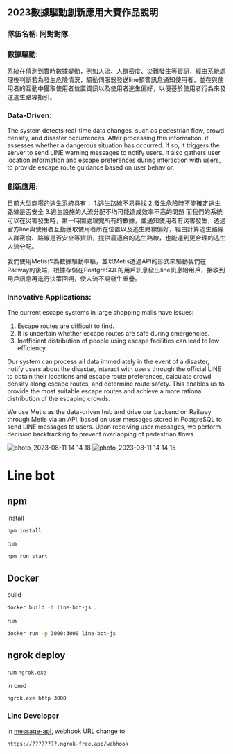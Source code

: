## 2023數據驅動創新應用大賽作品說明
### 隊伍名稱: 阿對對隊

### 數據驅動:	

系統在偵測到實時數據變動，例如人流、人群密度、災難發生等資訊，經由系統處理後判斷若為發生危險情況，驅動伺服器發送line預警訊息通知使用者，並在與使用者的互動中獲取使用者位置資訊以及使用者逃生偏好，以便基於使用者行為來發送逃生路線指引。


### Data-Driven:
The system detects real-time data changes, such as pedestrian flow, crowd density, and disaster occurrences. After processing this information, it assesses whether a dangerous situation has occurred. If so, it triggers the server to send LINE warning messages to notify users. It also gathers user location information and escape preferences during interaction with users, to provide escape route guidance based on user behavior.

### 創新應用:	

目前大型商場的逃生系統具有：
1.逃生路線不易尋找
2.發生危險時不能確定逃生路線是否安全
3.逃生設施的人流分配不均可能造成效率不高的問題
而我們的系統可以在災害發生時，第一時間處理完所有的數據，並通知使用者有災害發生，透過官方line與使用者互動獲取使用者所在位置以及逃生路線偏好，經由計算逃生路線人群密度、路線是否安全等資訊，提供最適合的逃生路線，也能達到更合理的逃生人流分配。

我們使用Metis作為數據驅動中樞，並以Metis透過API的形式來驅動我們在Railway的後端，根據存儲在PostgreSQL的用戶訊息發出line訊息給用戶，接收到用戶訊息再進行決策回朔，使人流不易發生重疊。

### Innovative Applications:
The current escape systems in large shopping malls have issues: 
1. Escape routes are difficult to find.
2. It is uncertain whether escape routes are safe during emergencies.
3. Inefficient distribution of people using escape facilities can lead to low efficiency.

Our system can process all data immediately in the event of a disaster, notify users about the disaster, interact with users through the official LINE to obtain their locations and escape route preferences, calculate crowd density along escape routes, and determine route safety. This enables us to provide the most suitable escape routes and achieve a more rational distribution of the escaping crowds.

We use Metis as the data-driven hub and drive our backend on Railway through Metis via an API, based on user messages stored in PostgreSQL to send LINE messages to users. Upon receiving user messages, we perform decision backtracking to prevent overlapping of pedestrian flows.

![photo_2023-08-11 14 14 18](https://github.com/ryankert01/flow-control-line-bot/assets/91534261/66a46d93-5877-463c-8463-a52fb6f5719b)
![photo_2023-08-11 14 14 15](https://github.com/ryankert01/flow-control-line-bot/assets/91534261/6973758b-9c21-45c7-8809-d2542db800d0)




# Line bot

## npm

install

```sh
npm install
```

run

```sh
npm run start
```

## Docker

build

```sh
docker build -t line-bot-js .
```

run

```sh
docker run -p 3000:3000 line-bot-js
```

## ngrok deploy

run `ngrok.exe`

in cmd

```sh
ngrok.exe http 3000
```

### Line Developer

in [message-api](https://developers.line.biz/console/channel/1661267800/messaging-api), webhook URL change to

```
https://????????.ngrok-free.app/webhook
```
